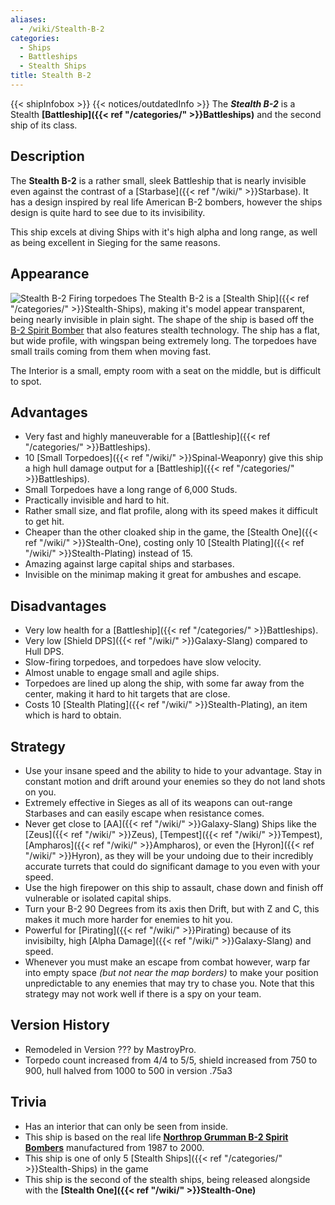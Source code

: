 ```yaml
---
aliases:
  - /wiki/Stealth-B-2
categories:
  - Ships
  - Battleships
  - Stealth Ships
title: Stealth B-2
---
```


{{< shipInfobox >}} {{< notices/outdatedInfo >}} The **_Stealth B-2_** is a Stealth **[Battleship]({{< ref "/categories/" >}}Battleships)** and the second ship of its class.

## Description

The **Stealth B-2** is a rather small, sleek Battleship that is nearly invisible even against the contrast of a [Starbase]({{< ref "/wiki/" >}}Starbase). It has a design inspired by real life American B-2 bombers, however the ships design is quite hard to see due to its invisibility.

This ship excels at diving Ships with it's high alpha and long range, as well as being excellent in Sieging for the same reasons.

## Appearance

![Stealth B-2 Firing
torpedoes](StealthB-2-firing.png "Stealth B-2 Firing torpedoes") The Stealth B-2 is a [Stealth Ship]({{< ref "/categories/" >}}Stealth-Ships), making it's model appear transparent, being nearly invisible in plain sight. The shape of the ship is based off the [B-2 Spirit Bomber](https://en.wikipedia.org/wiki/Northrop_Grumman_B-2_Spirit) that also features stealth technology. The ship has a flat, but wide profile, with wingspan being extremely long. The torpedoes have small trails coming from them when moving fast.

The Interior is a small, empty room with a seat on the middle, but is difficult to spot.

## Advantages

- Very fast and highly maneuverable for a [Battleship]({{< ref "/categories/" >}}Battleships).
- 10 [Small Torpedoes]({{< ref "/wiki/" >}}Spinal-Weaponry) give this ship a high hull damage output for a [Battleship]({{< ref "/categories/" >}}Battleships).
- Small Torpedoes have a long range of 6,000 Studs.
- Practically invisible and hard to hit.
- Rather small size, and flat profile, along with its speed makes it difficult to get hit.
- Cheaper than the other cloaked ship in the game, the [Stealth One]({{< ref "/wiki/" >}}Stealth-One), costing only 10 [Stealth Plating]({{< ref "/wiki/" >}}Stealth-Plating) instead of 15.
- Amazing against large capital ships and starbases.
- Invisible on the minimap making it great for ambushes and escape.

## Disadvantages

- Very low health for a [Battleship]({{< ref "/categories/" >}}Battleships).
- Very low [Shield DPS]({{< ref "/wiki/" >}}Galaxy-Slang) compared to Hull DPS.
- Slow-firing torpedoes, and torpedoes have slow velocity.
- Almost unable to engage small and agile ships.
- Torpedoes are lined up along the ship, with some far away from the center, making it hard to hit targets that are close.
- Costs 10 [Stealth Plating]({{< ref "/wiki/" >}}Stealth-Plating), an item which is hard to obtain.

## Strategy

- Use your insane speed and the ability to hide to your advantage. Stay in constant motion and drift around your enemies so they do not land shots on you.
- Extremely effective in Sieges as all of its weapons can out-range Starbases and can easily escape when resistance comes.
- Never get close to [AA]({{< ref "/wiki/" >}}Galaxy-Slang) Ships like the [Zeus]({{< ref "/wiki/" >}}Zeus), [Tempest]({{< ref "/wiki/" >}}Tempest), [Ampharos]({{< ref "/wiki/" >}}Ampharos), or even the [Hyron]({{< ref "/wiki/" >}}Hyron), as they will be your undoing due to their incredibly accurate turrets that could do significant damage to you even with your speed.
- Use the high firepower on this ship to assault, chase down and finish off vulnerable or isolated capital ships.
- Turn your B-2 90 Degrees from its axis then Drift, but with Z and C, this makes it much more harder for enemies to hit you.
- Powerful for [Pirating]({{< ref "/wiki/" >}}Pirating) because of its invisibilty, high [Alpha Damage]({{< ref "/wiki/" >}}Galaxy-Slang) and speed.
- Whenever you must make an escape from combat however, warp far into empty space _(but not near the map borders)_ to make your position unpredictable to any enemies that may try to chase you. Note that this strategy may not work well if there is a spy on your team.

## Version History

- Remodeled in Version ??? by MastroyPro.
- Torpedo count increased from 4/4 to 5/5, shield increased from 750 to 900, hull halved from 1000 to 500 in version .75a3

## Trivia

- Has an interior that can only be seen from inside.
- This ship is based on the real life [**Northrop Grumman B-2 Spirit Bombers**](https://en.wikipedia.org/wiki/Northrop_Grumman_B-2_Spirit) manufactured from 1987 to 2000.
- This ship is one of only 5 [Stealth Ships]({{< ref "/categories/" >}}Stealth-Ships) in the game
- This ship is the second of the stealth ships, being released alongside with the **[Stealth One]({{< ref "/wiki/" >}}Stealth-One)**
